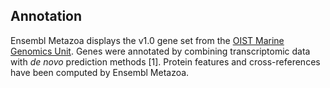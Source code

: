 Annotation
----------

Ensembl Metazoa displays the v1.0 gene set from the [OIST Marine
Genomics
Unit](http://marinegenomics.oist.jp/lingula/viewer/info?project_id=47).
Genes were annotated by combining transcriptomic data with *de novo*
prediction methods \[1\]. Protein features and cross-references have
been computed by Ensembl Metazoa.
